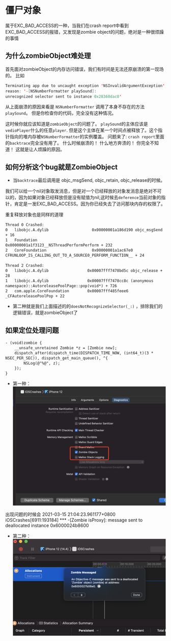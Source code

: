 # 僵尸对象
属于EXC_BAD_ACCESS的一种，当我们在crash report中看到EXC_BAD_ACCESS的报错，又发现是zombie object的问题，绝对是一种很烦躁的事情

## 为什么zombieObject难处理
首先面对zombieObject的内存访问错误，我们有时间是无法还原崩溃的第一现场的。
比如
```swift
Terminating app due to uncaught exception 'NSInvalidArgumentException', 
reason: '-[NSNumberFormatter playSound]: 
unrecognized selector sent to instance 0x28360dac0'
```
从上面崩溃的原因来看是 `NSNumberFormatter` 调用了本身不存在的方法`playSound`。
但是你检查你的代码，完全没有这种情况。

这时候你就应该知道是`zombieObject`的问题了。
`playSound`的主体应该是`vedioPlayer`什么的任意`player`. 但是这个主体在某一个时间点被释放了。这个指针指向的堆内存被`NSNumberFormatter`的实例覆盖。
问题来了:
`crash report`里面的`backtrace`完全没有用了。
什么时候崩溃的！
什么地方奔溃的！
你完全不知道！
这就是让人烦躁的原因。

## 如何分析这个bug就是ZombieObject
* 当`backtrace`最后调用是 objc_msgSend, objc_retain, objc_release的时候。

我们可以给一个nil对象取发消息，但是对一个已经释放的对象发消息是绝对不可以的，因为如果对象已经释放但是没有赋值为nil,这时候去`deference`当前对象的指针，肯定是一发EXC_BAD_ACCESS。因为你已经失去了访问那块内存的权限了。

重复释放对象也是同样的道理

```
Thread 0 Crashed:
0   libobjc.A.dylib                   0x00000001a186d190 objc_msgSend + 16
1   Foundation                        0x00000001a1f3123__NSThreadPerformPerform + 232
2   CoreFoundation                    0x00000001a1ac67e0 CFRUNLOOP_IS_CALLING_OUT_TO_A_SOURCE0_PERFORM_FUNCTION__ + 24

Thread 2 Crashed:
0   libobjc.A.dylib                 0x00007fff7478bd5c objc_release + 28
1   libobjc.A.dylib                 0x00007fff7478cc8c (anonymous namespace)::AutoreleasePoolPage::pop(void*) + 726
2   com.apple.CoreFoundation        0x00007fff485feee6 _CFAutoreleasePoolPop + 22
```

* 第二种就是我们上面描述的的`doesNotRecognizeSelector(_:)` ，排除我们的逻辑错误，就是zombieObject了

## 如果定位处理问题
```oc
- (void)zombie {
    __unsafe_unretained Zombie *z = [Zombie new];
    dispatch_after(dispatch_time(DISPATCH_TIME_NOW, (int64_t)(3 * NSEC_PER_SEC)), dispatch_get_main_queue(), ^{
        NSLog(@"%@", z);
    });
}
```
* 第一种：
![](1.png)

出现问题的时候会
2021-03-15 21:04:23.961177+0800 iOSCrashes[6911:193184] *** -[Zombie isProxy]: message sent to deallocated instance 0x6000024b8600

* 第二种：
![](2.png)



